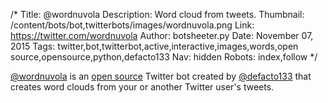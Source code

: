 /*
Title: @wordnuvola
Description: Word cloud from tweets.
Thumbnail: /content/bots/bot,twitterbots/images/wordnuvola.png
Link: https://twitter.com/wordnuvola
Author: botsheeter.py
Date: November 07, 2015
Tags: twitter,bot,twitterbot,active,interactive,images,words,open source,opensource,python,defacto133
Nav: hidden
Robots: index,follow
*/

[@wordnuvola](https://twitter.com/wordnuvola) is an [open source](https://github.com/defacto133/twitter-wordcloud-bot) Twitter bot created by [@defacto133](https://github.com/defacto133) that creates word clouds from your or another Twitter user's tweets.
